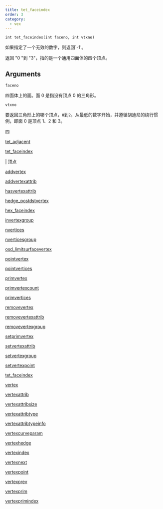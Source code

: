 ```yaml
---
title: tet_faceindex
order: 3
category:
  - vex
---
```


`int tet_faceindex(int faceno, int vtxno)`

如果指定了一个无效的数字，则返回`-1'。

返回 "0 "到 "3"，指的是一个通用四面体的四个顶点。

## Arguments

`faceno`

四面体上的面。面 0 是指没有顶点 0 的三角形。

`vtxno`

要返回三角形上的哪个顶点，`0`到`2`。从最低的数字开始，并遵循胡迪尼的绕行惯例，即面 0 是顶点 1、2 和 3。

四

[tet_adjacent](tet_adjacent.html)

[tet_faceindex](tet_faceindex.html)

| 顶点

[addvertex](addvertex.html)

[addvertexattrib](addvertexattrib.html)

[hasvertexattrib](hasvertexattrib.html)

[hedge_postdstvertex](hedge_postdstvertex.html)

[hex_faceindex](hex_faceindex.html)

[invertexgroup](invertexgroup.html)

[nvertices](nvertices.html)

[nverticesgroup](nverticesgroup.html)

[osd_limitsurfacevertex](osd_limitsurfacevertex.html)

[pointvertex](pointvertex.html)

[pointvertices](pointvertices.html)

[primvertex](primvertex.html)

[primvertexcount](primvertexcount.html)

[primvertices](primvertices.html)

[removevertex](removevertex.html)

[removevertexattrib](removevertexattrib.html)

[removevertexgroup](removevertexgroup.html)

[setprimvertex](setprimvertex.html)

[setvertexattrib](setvertexattrib.html)

[setvertexgroup](setvertexgroup.html)

[setvertexpoint](setvertexpoint.html)

[tet_faceindex](tet_faceindex.html)

[vertex](vertex.html)

[vertexattrib](vertexattrib.html)

[vertexattribsize](vertexattribsize.html)

[vertexattribtype](vertexattribtype.html)

[vertexattribtypeinfo](vertexattribtypeinfo.html)

[vertexcurveparam](vertexcurveparam.html)

[vertexhedge](vertexhedge.html)

[vertexindex](vertexindex.html)

[vertexnext](vertexnext.html)

[vertexpoint](vertexpoint.html)

[vertexprev](vertexprev.html)

[vertexprim](vertexprim.html)

[vertexprimindex](vertexprimindex.html)
